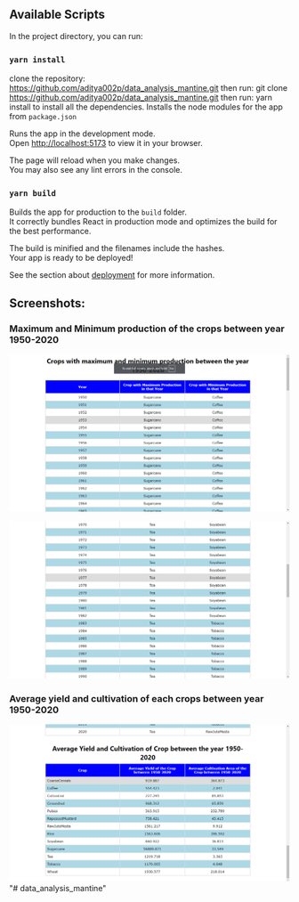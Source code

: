 ## Available Scripts

In the project directory, you can run:

### `yarn install`

clone the repository: https://github.com/aditya002p/data_analysis_mantine.git
then run: git clone https://github.com/aditya002p/data_analysis_mantine.git
then run: yarn install
to install all the dependencies.
Installs the node modules for the app from `package.json`

Runs the app in the development mode.\
Open [http://localhost:5173](http://localhost:5173) to view it in your browser.

The page will reload when you make changes.\
You may also see any lint errors in the console.

### `yarn build`

Builds the app for production to the `build` folder.\
It correctly bundles React in production mode and optimizes the build for the best performance.

The build is minified and the filenames include the hashes.\
Your app is ready to be deployed!

See the section about [deployment](https://facebook.github.io/create-react-app/docs/deployment) for more information.

## Screenshots:

### Maximum and Minimum production of the crops between year 1950-2020

![solution-screenshot-maxmin-prod](./public/images/image1.png)

![solution-screenshot-maxmin-prod](./public/images/image3.png)

### Average yield and cultivation of each crops between year 1950-2020

![solution-screenshot-avg-yield-and-cultivation](./public/images/image2.png)
"# data_analysis_mantine"
